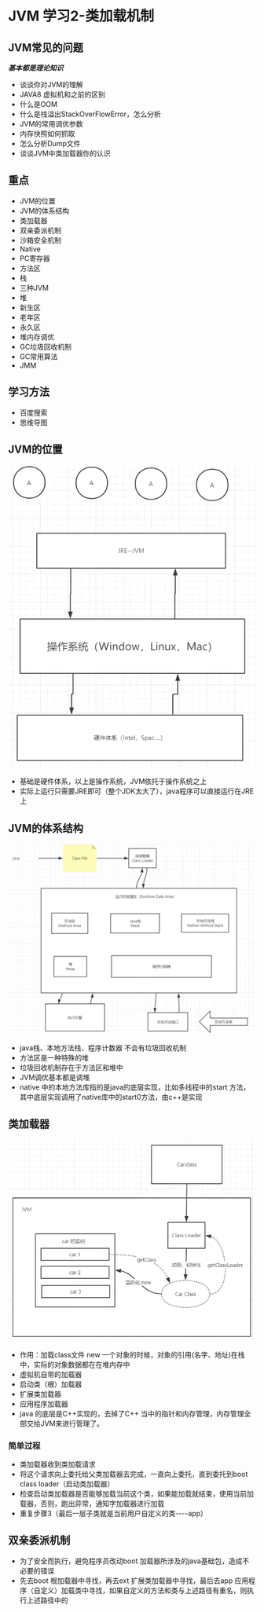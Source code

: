 # JVM 学习2-类加载机制


## JVM常见的问题
**_基本都是理论知识_**

* 谈谈你对JVM的理解
* JAVA8 虚拟机和之前的区别
* 什么是OOM
* 什么是栈溢出StackOverFlowError，怎么分析
* JVM的常用调优参数
* 内存快照如何抓取
* 怎么分析Dump文件
* 谈谈JVM中类加载器你的认识

## 重点
* JVM的位置
* JVM的体系结构
* 类加载器
* 双亲委派机制
* 沙箱安全机制
* Native
* PC寄存器
* 方法区
* 栈
* 三种JVM
* 堆
* 新生区
* 老年区
* 永久区
* 堆内存调优
* GC垃圾回收机制
* GC常用算法
* JMM

## 学习方法
* 百度搜索
* 思维导图

## JVM的位置
![](/image_JVM/pic1.png)
* 基础是硬件体系，以上是操作系统，JVM依托于操作系统之上
* 实际上运行只需要JRE即可（整个JDK太大了），java程序可以直接运行在JRE上

## JVM的体系结构
![](/image_JVM/pic2.png)
* java栈、本地方法栈、程序计数器 不会有垃圾回收机制
* 方法区是一种特殊的堆
* 垃圾回收机制存在于方法区和堆中
* JVM调优基本都是调堆
* native 中的本地方法库指的是java的底层实现，比如多线程中的start 方法，其中底层实现调用了native库中的start0方法，由c++是实现

## 类加载器
![](/image_JVM/pic3.png)
* 作用：加载class文件 new 一个对象的时候，对象的引用(名字、地址)在栈中，实际的对象数据都在在堆内存中
* 虚拟机自带的加载器
* 启动类（根）加载器
* 扩展类加载器
* 应用程序加载器
* java 的底层是C++实现的，去掉了C++ 当中的指针和内存管理，内存管理全部交给JVM来进行管理了。

### 简单过程
* 类加载器收到类加载请求
* 将这个请求向上委托给父类加载器去完成，一直向上委托，直到委托到boot class loader（启动类加载器）
* 检查启动类加载器是否能够加载当前这个类，如果能加载就结束，使用当前加载器，否则，跑出异常，通知字加载器进行加载
* 重复步骤3（最后一层子类就是当前用户自定义的类----app）

## 双亲委派机制
* 为了安全而执行，避免程序员改动boot 加载器所涉及的java基础包，造成不必要的错误
* 先去boot 根加载器中寻找，再去ext 扩展类加载器中寻找，最后去app 应用程序（自定义）加载类中寻找，如果自定义的方法和类与上述路径有重名，则执行上述路径中的



